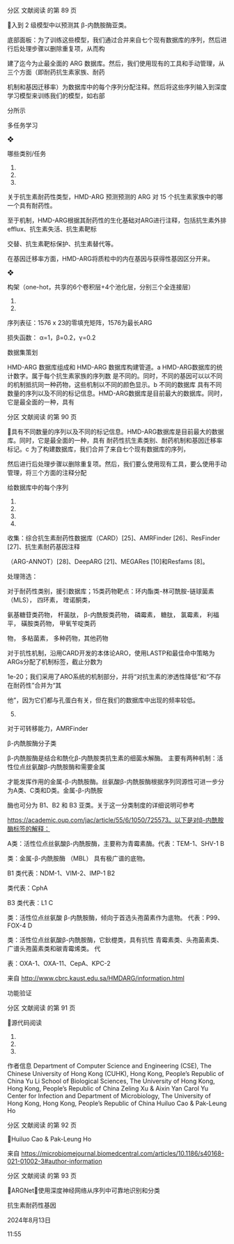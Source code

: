 分区 文献阅读 的第 89 页

入到 2 级模型中以预测其 β-内酰胺酶亚类。

底部面板：为了训练这些模型，我们通过合并来自七个现有数据库的序列，然后进行后处理步骤以删除重复项，从而构

建了迄今为止最全面的 ARG 数据库。然后，我们使用现有的工具和手动管理，从三个方面（即耐药抗生素家族、耐药

机制和基因迁移率）为数据库中的每个序列分配注释。然后将这些序列输入到深度学习模型来训练我们的模型，如右部

分所示

多任务学习

❖

哪些类别/任务

1.

2.

3.

关于抗生素耐药性类型，HMD-ARG 预测预测的 ARG 对 15 个抗生素家族中的哪一个具有耐药性。

至于机制，HMD-ARG根据其耐药性的生化基础对ARG进行注释，包括抗生素外排efflux、抗生素失活、抗生素靶标

交替、抗生素靶标保护、抗生素替代等。

在基因迁移率方面，HMD-ARG将质粒中的内在基因与获得性基因区分开来。

❖

构架（one-hot，共享的6个卷积层+4个池化层，分别三个全连接层）

1.

2.

序列表征：1576 x 23的零填充矩阵，1576为最长ARG

损失函数：                                                          α=1，β=0.2，γ=0.2

数据集策划

HMD-ARG 数据库组成和 HMD-ARG 数据库构建管道。a HMD-ARG数据库的统计数字。属于每个抗生素家族的序列数
是不同的。同时，不同的基因可以以不同的机制抵抗同一种药物，这些机制以不同的颜色显示。b 不同的数据库
具有不同数量的序列以及不同的标记信息。HMD-ARG数据库是目前最大的数据库。同时，它是最全面的一种，具有

分区 文献阅读 的第 90 页

具有不同数量的序列以及不同的标记信息。HMD-ARG数据库是目前最大的数据库。同时，它是最全面的一种，具有
耐药性抗生素类别、耐药机制和基因迁移率标记。c 为了构建数据库，我们合并了来自七个现有数据库的序列，

然后进行后处理步骤以删除重复项。然后，我们要么使用现有工具，要么使用手动管理，将三个方面的注释分配

给数据库中的每个序列

1.

2.

3.

4.

收集：综合抗生素耐药性数据库（CARD）[25]、AMRFinder [26]、ResFinder [27]、抗生素耐药基因注释

（ARG-ANNOT）[28]、DeepARG [21]、MEGARes [10]和Resfams [8]。

处理筛选：

对于耐药性类别，援引数据库；15类药物靶点：环内酯类-林可酰胺-链球菌素 （MLS）， 四环素， 喹诺酮类，

氨基糖苷类药物， 杆菌肽， β-内酰胺类药物， 磷霉素， 糖肽， 氯霉素， 利福平， 磺胺类药物， 甲氧苄啶类药

物， 多粘菌素， 多种药物，其他药物

对于抗性机制，沿用CARD开发的本体论ARO，使用LASTP和最佳命中策略为ARGs分配了机制标签，截止分数为

1e-20；我们采用了ARO系统的机制部分，并将“对抗生素的渗透性降低”和“不存在耐药性”合并为“其

他”，因为它们都与孔蛋白有关，但在我们的数据库中出现的频率较低。

5.

对于可转移能力，AMRFinder

β-内酰胺酶分子类

β-内酰胺酶是结合和酰化β-内酰胺类抗生素的细菌水解酶。 主要有两种机制：活性位点丝氨酸β-内酰胺酶和需要金属

才能发挥作用的金属-β-内酰胺酶。丝氨酸β-内酰胺酶根据序列同源性可进一步分为A类、C类和D类。金属-β-内酰胺

酶也可分为 B1、B2 和 B3 亚类。关于这一分类制度的详细说明可参考

https://academic.oup.com/jac/article/55/6/1050/725573。以下是对β-内酰胺酶标签的解释：

A类：活性位点丝氨酸β-内酰胺酶，主要称为青霉素酶。代表：TEM-1、SHV-1 B

类：金属-β-内酰胺酶 （MBL） 具有极广谱的底物。

B1 类代表：NDM-1、VIM-2、IMP-1 B2

类代表：CphA

B3 类代表：L1 C

类：活性位点丝氨酸 β-内酰胺酶，倾向于首选头孢菌素作为底物。 代表：P99、FOX-4 D

类：活性位点丝氨酸β-内酰胺酶，它鈥檚类，具有抗性 青霉素类、头孢菌素类、广谱头孢菌素类和碳青霉烯类。 代

表：OXA-1、OXA-11、CepA、KPC-2

来自 <http://www.cbrc.kaust.edu.sa/HMDARG/information.html>

功能验证

分区 文献阅读 的第 91 页

源代码阅读

1.

2.

3.

作者信息
Department of Computer Science and Engineering (CSE), The Chinese
University of Hong Kong (CUHK), Hong Kong, People’s Republic of
China
Yu Li
School of Biological Sciences, The University of Hong Kong, Hong
Kong, People’s Republic of China
Zeling Xu & Aixin Yan
Carol Yu Center for Infection and Department of Microbiology, The
University of Hong Kong, Hong Kong, People’s Republic of China
Huiluo Cao & Pak-Leung Ho

分区 文献阅读 的第 92 页

Huiluo Cao & Pak-Leung Ho

来自 <https://microbiomejournal.biomedcentral.com/articles/10.1186/s40168-021-01002-3#author-information>

分区 文献阅读 的第 93 页

ARGNet：使用深度神经网络从序列中可靠地识别和分类

抗生素耐药性基因

2024年8月13日

11:55